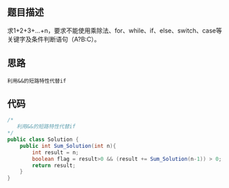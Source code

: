 ## 题目描述

求1+2+3+...+n，要求不能使用乘除法、for、while、if、else、switch、case等关键字及条件判断语句（A?B:C）。

## 思路

```
利用&&的短路特性代替if
```

## 代码

```java
/*
   利用&&的短路特性代替if
*/
public class Solution {
    public int Sum_Solution(int n){
        int result = n;
        boolean flag = result>0 && (result += Sum_Solution(n-1)) > 0;
        return result;
    }
}
```

